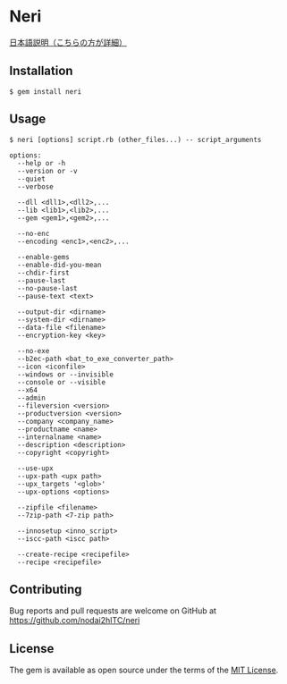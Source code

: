 # Neri

[日本語説明（こちらの方が詳細）](https://github.com/nodai2hITC/neri/blob/master/README.ja.md)

## Installation

    $ gem install neri

## Usage

    $ neri [options] script.rb (other_files...) -- script_arguments

```
options:
  --help or -h
  --version or -v
  --quiet
  --verbose
  
  --dll <dll1>,<dll2>,...
  --lib <lib1>,<lib2>,...
  --gem <gem1>,<gem2>,...
  
  --no-enc
  --encoding <enc1>,<enc2>,...
  
  --enable-gems
  --enable-did-you-mean
  --chdir-first
  --pause-last
  --no-pause-last
  --pause-text <text>
  
  --output-dir <dirname>
  --system-dir <dirname>
  --data-file <filename>
  --encryption-key <key>
  
  --no-exe
  --b2ec-path <bat_to_exe_converter_path>
  --icon <iconfile>
  --windows or --invisible
  --console or --visible
  --x64
  --admin
  --fileversion <version>
  --productversion <version>
  --company <company_name>
  --productname <name>
  --internalname <name>
  --description <description>
  --copyright <copyright>
  
  --use-upx
  --upx-path <upx path>
  --upx_targets '<glob>'
  --upx-options <options>
  
  --zipfile <filename>
  --7zip-path <7-zip path>
  
  --innosetup <inno_script>
  --iscc-path <iscc path>
  
  --create-recipe <recipefile>
  --recipe <recipefile>
```

## Contributing

Bug reports and pull requests are welcome on GitHub at https://github.com/nodai2hITC/neri

## License

The gem is available as open source under the terms of the [MIT License](http://opensource.org/licenses/MIT).

